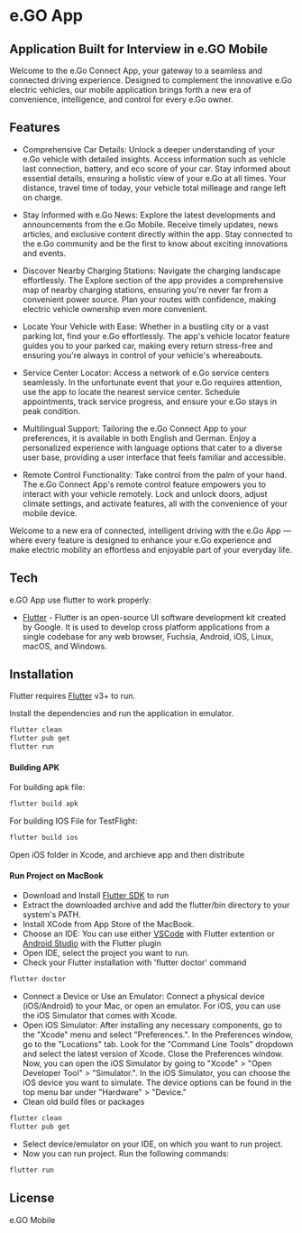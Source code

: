 # e.GO App
## Application Built for Interview in e.GO Mobile

Welcome to the e.Go Connect App, your gateway to a seamless and connected driving experience. Designed to complement the innovative e.Go electric vehicles, our mobile application brings forth a new era of convenience, intelligence, and control for every e.Go owner.

## Features

- Comprehensive Car Details:
  Unlock a deeper understanding of your e.Go vehicle with detailed insights. Access information such as vehicle last connection, battery, and eco score of your car. Stay informed about essential details, ensuring a holistic view of your e.Go at all times. Your distance, travel time of today, your vehicle total milleage and range left on charge.

- Stay Informed with e.Go News:
  Explore the latest developments and announcements from the e.Go Mobile. Receive timely updates, news articles, and exclusive content directly within the app. Stay connected to the e.Go community and be the first to know about exciting innovations and events.

- Discover Nearby Charging Stations:
  Navigate the charging landscape effortlessly. The Explore section of the app provides a comprehensive map of nearby charging stations, ensuring you're never far from a convenient power source. Plan your routes with confidence, making electric vehicle ownership even more convenient.

- Locate Your Vehicle with Ease:
  Whether in a bustling city or a vast parking lot, find your e.Go effortlessly. The app's vehicle locator feature guides you to your parked car, making every return stress-free and ensuring you're always in control of your vehicle's whereabouts.

- Service Center Locator:
  Access a network of e.Go service centers seamlessly. In the unfortunate event that your e.Go requires attention, use the app to locate the nearest service center. Schedule appointments, track service progress, and ensure your e.Go stays in peak condition.

- Multilingual Support:
  Tailoring the e.Go Connect App to your preferences, it is available in both English and German. Enjoy a personalized experience with language options that cater to a diverse user base, providing a user interface that feels familiar and accessible.

- Remote Control Functionality:
  Take control from the palm of your hand. The e.Go Connect App's remote control feature empowers you to interact with your vehicle remotely. Lock and unlock doors, adjust climate settings, and activate features, all with the convenience of your mobile device.

Welcome to a new era of connected, intelligent driving with the e.Go App — where every feature is designed to enhance your e.Go experience and make electric mobility an effortless and enjoyable part of your everyday life.

## Tech

e.GO App use flutter to work properly:

- [Flutter](https://flutter.dev/) - Flutter is an open-source UI software development kit created by Google. It is used to develop cross platform applications from a single codebase for any web browser, Fuchsia, Android, iOS, Linux, macOS, and Windows.

## Installation

Flutter requires [Flutter](https://flutter.dev/) v3+ to run.

Install the dependencies and run the application in emulator.

```sh
flutter clean
flutter pub get
flutter run
```
#### Building APK

For building apk file:

```sh
flutter build apk
```

For building IOS File for TestFlight:

```sh
flutter build ios
```

Open iOS folder in Xcode, and archieve app and then distribute

#### Run Project on MacBook

- Download and Install [Flutter SDK](https://docs.flutter.dev/get-started/install/macos) to run
- Extract the downloaded archive and add the flutter/bin directory to your system's PATH.
- Install XCode from App Store of the MacBook.
- Choose an IDE: You can use either [VSCode](https://code.visualstudio.com/download) with Flutter extention or [Android Studio](https://developer.android.com/studio/install) with the Flutter plugin
- Open IDE, select the project you want to run.
- Check your Flutter installation with 'flutter doctor' command
```sh
flutter doctor
```
- Connect a Device or Use an Emulator: Connect a physical device (iOS/Android) to your Mac, or open an emulator. For iOS, you can use the iOS Simulator that comes with Xcode.
- Open iOS Simulator: After installing any necessary components, go to the "Xcode" menu and select "Preferences.". In the Preferences window, go to the "Locations" tab. Look for the "Command Line Tools" dropdown and select the latest version of Xcode. Close the Preferences window. Now, you can open the iOS Simulator by going to "Xcode" > "Open Developer Tool" > "Simulator.". In the iOS Simulator, you can choose the iOS device you want to simulate. The device options can be found in the top menu bar under "Hardware" > "Device."
- Clean old build files or packages
```sh
flutter clean
flutter pub get
```
- Select device/emulator on your IDE, on which you want to run project.
- Now you can run project. Run the following commands:
```sh
flutter run
```

## License

e.GO Mobile
